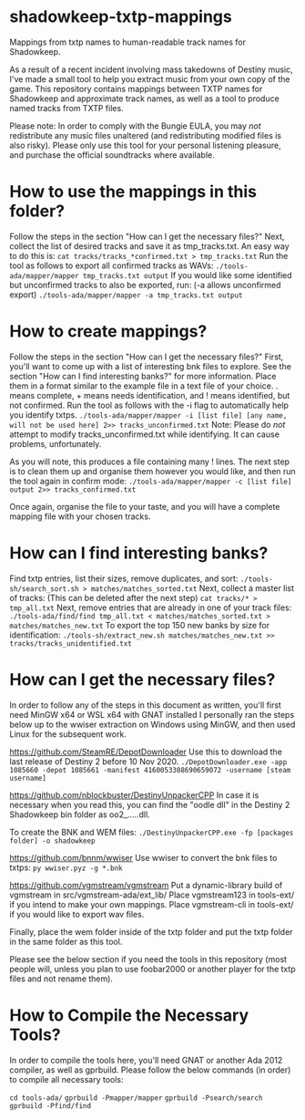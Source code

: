 # shadowkeep-txtp-mappings
Mappings from txtp names to human-readable track names for Shadowkeep.

As a result of a recent incident involving mass takedowns of Destiny music, I've made a small tool to help you extract music from your own copy of the game.
This repository contains mappings between TXTP names for Shadowkeep and approximate track names, as well as a tool to produce named tracks from TXTP files.

Please note: In order to comply with the Bungie EULA, you may _not_ redistribute any music files unaltered (and redistributing modified files is also risky). Please only use this tool for your personal listening pleasure, and purchase the official soundtracks where available.

# How to use the mappings in this folder?
Follow the steps in the section "How can I get the necessary files?"
Next, collect the list of desired tracks and save it as tmp_tracks.txt.
An easy way to do this is: `cat tracks/tracks_*confirmed.txt > tmp_tracks.txt`
Run the tool as follows to export all confirmed tracks as WAVs:
`./tools-ada/mapper/mapper tmp_tracks.txt output`
If you would like some identified but unconfirmed tracks to also be exported, run: (-a allows unconfirmed export)
`./tools-ada/mapper/mapper -a tmp_tracks.txt output`

# How to create mappings?
Follow the steps in the section "How can I get the necessary files?"
First, you'll want to come up with a list of interesting bnk files to explore.
See the section "How can I find interesting banks?" for more information.
Place them in a format similar to the example file in a text file of your choice.
. means complete, + means needs identification, and ! means identified, but not confirmed.
Run the tool as follows with the -i flag to automatically help you identify txtps.
`./tools-ada/mapper/mapper -i [list file] [any name, will not be used here] 2>> tracks_unconfirmed.txt`
Note: Please do _not_ attempt to modify tracks_unconfirmed.txt while identifying. It can cause problems, unfortunately.

As you will note, this produces a file containing many ! lines.
The next step is to clean them up and organise them however you would like, and then
run the tool again in confirm mode:
`./tools-ada/mapper/mapper -c [list file] output 2>> tracks_confirmed.txt`

Once again, organise the file to your taste, and you will have a complete mapping file with your chosen tracks.

# How can I find interesting banks?
Find txtp entries, list their sizes, remove duplicates, and sort:
`./tools-sh/search_sort.sh > matches/matches_sorted.txt`
Next, collect a master list of tracks: (This can be deleted after the next step)
`cat tracks/* > tmp_all.txt`
Next, remove entries that are already in one of your track files:
`./tools-ada/find/find tmp_all.txt < matches/matches_sorted.txt > matches/matches_new.txt`
To export the top 150 new banks by size for identification:
`./tools-sh/extract_new.sh matches/matches_new.txt >> tracks/tracks_unidentified.txt`

# How can I get the necessary files?
In order to follow any of the steps in this document as written, you'll first need MinGW x64 or WSL x64 with GNAT installed
I personally ran the steps below up to the wwiser extraction on Windows using MinGW, and then used Linux for the subsequent work.

https://github.com/SteamRE/DepotDownloader
Use this to download the last release of Destiny 2 before 10 Nov 2020.
`./DepotDownloader.exe -app 1085660 -depot 1085661 -manifest 4160053308690659072 -username [steam username] `

https://github.com/nblockbuster/DestinyUnpackerCPP
In case it is necessary when you read this, you can find the "oodle dll" in the Destiny 2 Shadowkeep bin folder as oo2_.....dll.

To create the BNK and WEM files:
`./DestinyUnpackerCPP.exe -fp [packages folder] -o shadowkeep`

https://github.com/bnnm/wwiser
Use wwiser to convert the bnk files to txtps:
`py wwiser.pyz -g *.bnk`

https://github.com/vgmstream/vgmstream
Put a dynamic-library build of vgmstream in src/vgmstream-ada/ext_lib/
Place vgmstream123 in tools-ext/ if you intend to make your own mappings.
Place vgmstream-cli in tools-ext/ if you would like to export wav files.

Finally, place the wem folder inside of the txtp folder and put the txtp folder in the same folder as this tool.

Please see the below section if you need the tools in this repository (most people will, unless you plan to use foobar2000 or another player for the txtp files and not rename them).

# How to Compile the Necessary Tools?
In order to compile the tools here, you'll need GNAT or another Ada 2012 compiler, as well as gprbuild.
Please follow the below commands (in order) to compile all necessary tools:

`cd tools-ada/`
`gprbuild -Pmapper/mapper`
`gprbuild -Psearch/search`
`gprbuild -Pfind/find`
